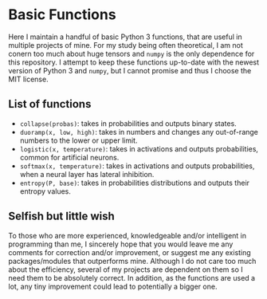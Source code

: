 # Basic Functions
Here I maintain a handful of basic Python 3 functions, that are useful in multiple projects of mine.
For my study being often theoretical, I am not conern too much about huge tensors and `numpy` is the only dependence for this repository.
I attempt to keep these functions up-to-date with the newest version of Python 3 and `numpy`,
but I cannot promise and thus I choose the MIT license.

## List of functions
* `collapse(probas)`: takes in probabilities and outputs binary states.
* `duoramp(x, low, high)`: takes in numbers and changes any out-of-range numbers to the lower or upper limit.
* `logistic(x, temperature)`: takes in activations and outputs probabilities, common for artificial neurons.
* `softmax(x, temperature)`: takes in activations and outputs probabilities, when a neural layer has lateral inhibition.
* `entropy(P, base)`: takes in probabilities distributions and outputs their entropy values.

## Selfish but little wish
To those who are more experienced, knowledgeable and/or intelligent in programming than me, 
I sincerely hope that you would leave me any comments for correction and/or improvement, 
or suggest me any existing packages/modules that outperforms mine.
Although I do not care too much about the efficiency,
several of my projects are dependent on them so I need them to be absolutely correct.
In addition, as the functions are used a lot, any tiny improvement could lead to potentially a bigger one.
